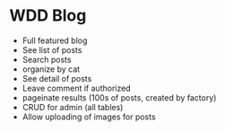 # WDD Blog

* Full featured blog
* See list of posts
* Search posts
* organize by cat
* See detail of posts
* Leave comment if authorized
* pageinate results (100s of posts, created by factory)
* CRUD for admin (all tables)
* Allow uploading of images for posts
